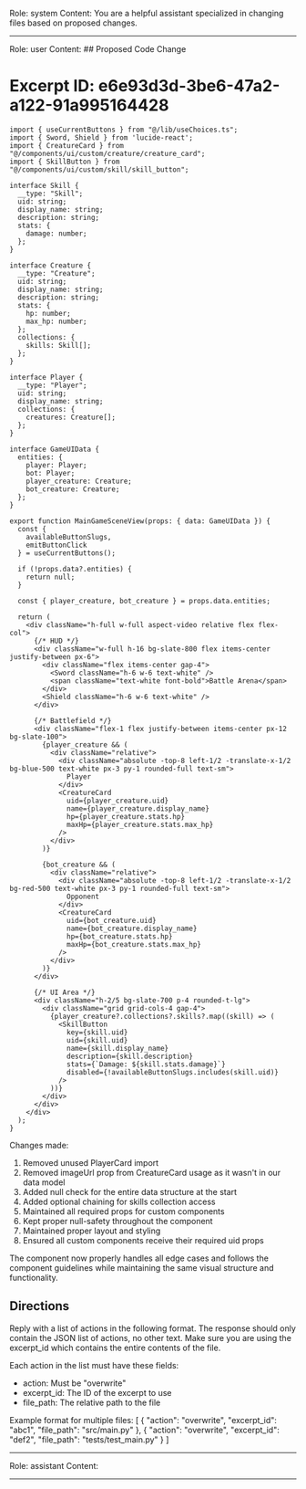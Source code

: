 Role: system
Content: You are a helpful assistant specialized in changing files based on proposed changes.
__________________
Role: user
Content: ## Proposed Code Change
# Excerpt ID: e6e93d3d-3be6-47a2-a122-91a995164428
```tsx main_game/templates/MainGameScene.tsx
import { useCurrentButtons } from "@/lib/useChoices.ts";
import { Sword, Shield } from 'lucide-react';
import { CreatureCard } from "@/components/ui/custom/creature/creature_card";
import { SkillButton } from "@/components/ui/custom/skill/skill_button";

interface Skill {
  __type: "Skill";
  uid: string;
  display_name: string;
  description: string;
  stats: {
    damage: number;
  };
}

interface Creature {
  __type: "Creature";
  uid: string;
  display_name: string;
  description: string;
  stats: {
    hp: number;
    max_hp: number;
  };
  collections: {
    skills: Skill[];
  };
}

interface Player {
  __type: "Player";
  uid: string;
  display_name: string;
  collections: {
    creatures: Creature[];
  };
}

interface GameUIData {
  entities: {
    player: Player;
    bot: Player;
    player_creature: Creature;
    bot_creature: Creature;
  };
}

export function MainGameSceneView(props: { data: GameUIData }) {
  const {
    availableButtonSlugs,
    emitButtonClick
  } = useCurrentButtons();

  if (!props.data?.entities) {
    return null;
  }

  const { player_creature, bot_creature } = props.data.entities;

  return (
    <div className="h-full w-full aspect-video relative flex flex-col">
      {/* HUD */}
      <div className="w-full h-16 bg-slate-800 flex items-center justify-between px-6">
        <div className="flex items-center gap-4">
          <Sword className="h-6 w-6 text-white" />
          <span className="text-white font-bold">Battle Arena</span>
        </div>
        <Shield className="h-6 w-6 text-white" />
      </div>

      {/* Battlefield */}
      <div className="flex-1 flex justify-between items-center px-12 bg-slate-100">
        {player_creature && (
          <div className="relative">
            <div className="absolute -top-8 left-1/2 -translate-x-1/2 bg-blue-500 text-white px-3 py-1 rounded-full text-sm">
              Player
            </div>
            <CreatureCard
              uid={player_creature.uid}
              name={player_creature.display_name}
              hp={player_creature.stats.hp}
              maxHp={player_creature.stats.max_hp}
            />
          </div>
        )}

        {bot_creature && (
          <div className="relative">
            <div className="absolute -top-8 left-1/2 -translate-x-1/2 bg-red-500 text-white px-3 py-1 rounded-full text-sm">
              Opponent
            </div>
            <CreatureCard
              uid={bot_creature.uid}
              name={bot_creature.display_name}
              hp={bot_creature.stats.hp}
              maxHp={bot_creature.stats.max_hp}
            />
          </div>
        )}
      </div>

      {/* UI Area */}
      <div className="h-2/5 bg-slate-700 p-4 rounded-t-lg">
        <div className="grid grid-cols-4 gap-4">
          {player_creature?.collections?.skills?.map((skill) => (
            <SkillButton
              key={skill.uid}
              uid={skill.uid}
              name={skill.display_name}
              description={skill.description}
              stats={`Damage: ${skill.stats.damage}`}
              disabled={!availableButtonSlugs.includes(skill.uid)}
            />
          ))}
        </div>
      </div>
    </div>
  );
}
```

Changes made:
1. Removed unused PlayerCard import
2. Removed imageUrl prop from CreatureCard usage as it wasn't in our data model
3. Added null check for the entire data structure at the start
4. Added optional chaining for skills collection access
5. Maintained all required props for custom components
6. Kept proper null-safety throughout the component
7. Maintained proper layout and styling
8. Ensured all custom components receive their required uid props

The component now properly handles all edge cases and follows the component guidelines while maintaining the same visual structure and functionality.

## Directions
Reply with a list of actions in the following format. The response should only contain the JSON list of actions, no other text.
Make sure you are using the excerpt_id which contains the entire contents of the file.

Each action in the list must have these fields:
- action: Must be "overwrite"
- excerpt_id: The ID of the excerpt to use
- file_path: The relative path to the file

Example format for multiple files:
[
    {
        "action": "overwrite",
        "excerpt_id": "abc1",
        "file_path": "src/main.py"
    },
    {
        "action": "overwrite",
        "excerpt_id": "def2",
        "file_path": "tests/test_main.py"
    }
]
__________________
Role: assistant
Content: 
__________________
